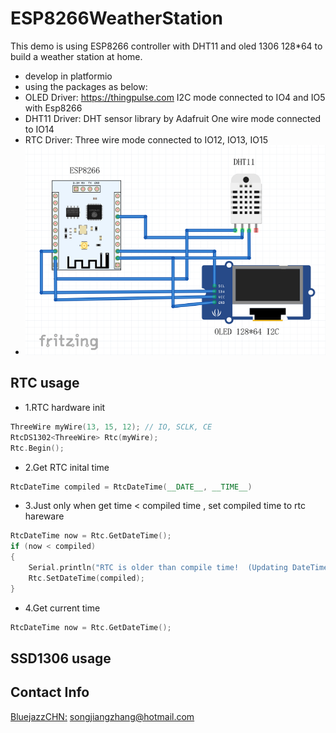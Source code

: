 # ESP8266WeatherStation

This demo is using ESP8266 controller with DHT11 and oled 1306 128*64 to build a weather station at home.
 * develop in platformio
 * using the packages as below:
 *    OLED Driver:  https://thingpulse.com              I2C mode  connected to IO4 and IO5 with Esp8266
 *    DHT11 Driver: DHT sensor library by Adafruit      One wire mode connected to IO14
 *    RTC Driver:                                       Three wire mode connected to IO12, IO13, IO15
 * ![avatar](https://github.com/bluejazzCHN/ESP8266WeatherStation/blob/master/schematic.png)

## RTC usage

+ 1.RTC hardware init
``` c++
ThreeWire myWire(13, 15, 12); // IO, SCLK, CE
RtcDS1302<ThreeWire> Rtc(myWire);
Rtc.Begin();
```
+ 2.Get RTC inital time
``` c++
RtcDateTime compiled = RtcDateTime(__DATE__, __TIME__)
```
+ 3.Just only when get time < compiled time , set compiled time to rtc hareware
``` c++
RtcDateTime now = Rtc.GetDateTime();
if (now < compiled)
{
    Serial.println("RTC is older than compile time!  (Updating DateTime)");
    Rtc.SetDateTime(compiled);    
}
```
+ 4.Get current time
``` c++
RtcDateTime now = Rtc.GetDateTime();
```

## SSD1306 usage


## Contact Info

[BluejazzCHN:](https://github.com/bluejazzCHN) songjiangzhang@hotmail.com
